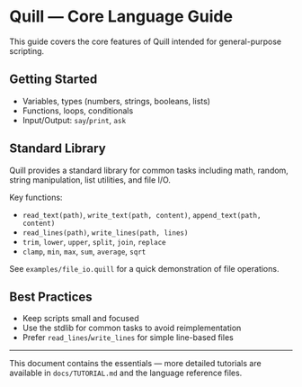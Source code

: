 # Quill — Core Language Guide

This guide covers the core features of Quill intended for general-purpose scripting.

## Getting Started

- Variables, types (numbers, strings, booleans, lists)
- Functions, loops, conditionals
- Input/Output: `say`/`print`, `ask`

## Standard Library
Quill provides a standard library for common tasks including math, random, string manipulation, list utilities, and file I/O.

Key functions:
- `read_text(path)`, `write_text(path, content)`, `append_text(path, content)`
- `read_lines(path)`, `write_lines(path, lines)`
- `trim`, `lower`, `upper`, `split`, `join`, `replace`
- `clamp`, `min`, `max`, `sum`, `average`, `sqrt`

See `examples/file_io.quill` for a quick demonstration of file operations.

## Best Practices
- Keep scripts small and focused
- Use the stdlib for common tasks to avoid reimplementation
- Prefer `read_lines`/`write_lines` for simple line-based files

***

This document contains the essentials — more detailed tutorials are available in `docs/TUTORIAL.md` and the language reference files.
